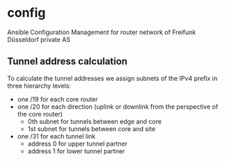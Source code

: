 # config
Ansible Configuration Management for router network of Freifunk Düsseldorf private AS

## Tunnel address calculation
To calculate the tunnel addresses we assign subnets of the IPv4 prefix in three hierarchy levels:
- one /19 for each core router
- one /20 for each direction (uplink or downlink from the perspective of the core router)
  - 0th subnet for tunnels between edge and core
  - 1st subnet for tunnels between core and site
- one /31 for each tunnel link
  - address 0 for upper tunnel partner
  - address 1 for lower tunnel partner
